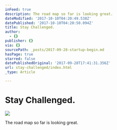 ```yaml
---
inFeed: true
description: The road map so far is looking great.
dateModified: '2017-10-10T04:20:49.538Z'
datePublished: '2017-10-10T04:20:50.094Z'
title: Stay Challenged.
author:
  - {}
publisher: {}
via: {}
sourcePath: _posts/2017-09-28-startup-begin.md
hasPage: true
starred: false
datePublishedOriginal: '2017-09-28T17:41:31.356Z'
url: stay-challenged/index.html
_type: Article

---
```

# **Stay Challenged.**
![](https://the-grid-user-content.s3-us-west-2.amazonaws.com/6844dd9b-7feb-4839-932a-7b3bc8fca39e.png)

The road map so far is looking great.